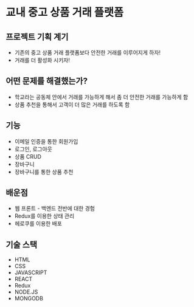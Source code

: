# 교내 중고 상품 거래 플랫폼

## 프로젝트 기획 계기

- 기존의 중고 상품 거래 플랫폼보다 안전한 거래를 이루어지게 하자!
- 거래를 더 활성화 시키자!

## 어떤 문제를 해결했는가?

- 학교라는 공동체 안에서 거래를 가능하게 해서 좀 더 안전한 거래를 가능하게 함
- 상품 추천을 통해서 고객이 더 많은 거래를 하도록 함

## 기능

- 이메일 인증을 통한 회원가입
- 로그인, 로그아웃
- 상품 CRUD
- 장바구니
- 장바구니를 통한 상품 추천  

## 배운점

- 웹 프론트 - 백엔드 전반에 대한 경험
- Redux를 이용한 상태 관리
- 헤로쿠를 이용한 배포

## 기술 스택
- HTML
- CSS
- JAVASCRIPT
- REACT
- Redux
- NODE.JS
- MONGODB
